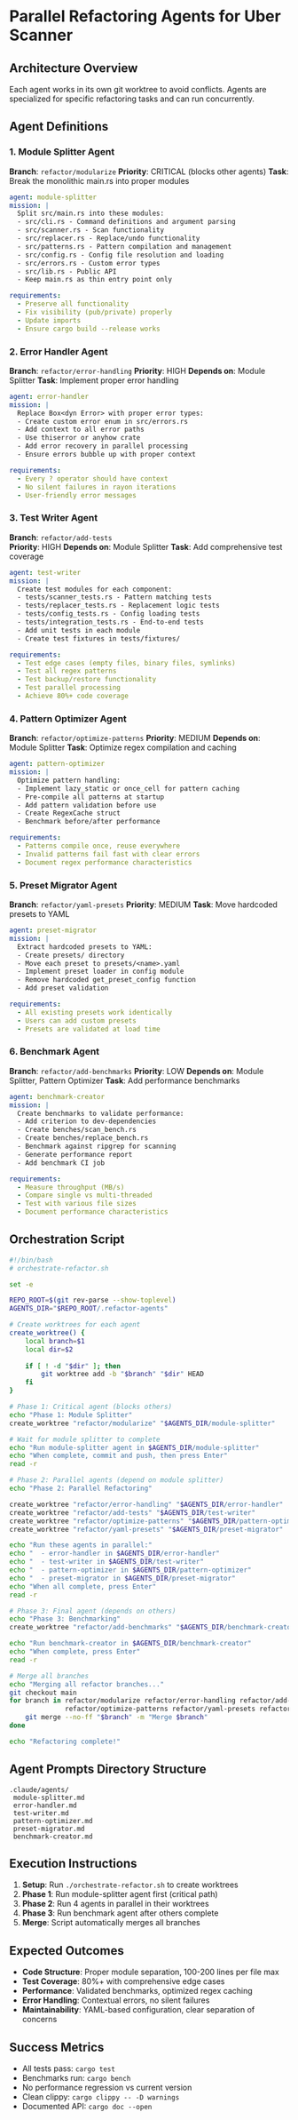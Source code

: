 # Parallel Refactoring Agents for Uber Scanner

## Architecture Overview
Each agent works in its own git worktree to avoid conflicts. Agents are specialized for specific refactoring tasks and can run concurrently.

## Agent Definitions

### 1. Module Splitter Agent
**Branch**: `refactor/modularize`
**Priority**: CRITICAL (blocks other agents)
**Task**: Break the monolithic main.rs into proper modules

```yaml
agent: module-splitter
mission: |
  Split src/main.rs into these modules:
  - src/cli.rs - Command definitions and argument parsing
  - src/scanner.rs - Scan functionality  
  - src/replacer.rs - Replace/undo functionality
  - src/patterns.rs - Pattern compilation and management
  - src/config.rs - Config file resolution and loading
  - src/errors.rs - Custom error types
  - src/lib.rs - Public API
  - Keep main.rs as thin entry point only

requirements:
  - Preserve all functionality
  - Fix visibility (pub/private) properly
  - Update imports
  - Ensure cargo build --release works
```

### 2. Error Handler Agent  
**Branch**: `refactor/error-handling`
**Priority**: HIGH
**Depends on**: Module Splitter
**Task**: Implement proper error handling

```yaml
agent: error-handler
mission: |
  Replace Box<dyn Error> with proper error types:
  - Create custom error enum in src/errors.rs
  - Add context to all error paths
  - Use thiserror or anyhow crate
  - Add error recovery in parallel processing
  - Ensure errors bubble up with proper context

requirements:
  - Every ? operator should have context
  - No silent failures in rayon iterations
  - User-friendly error messages
```

### 3. Test Writer Agent
**Branch**: `refactor/add-tests`  
**Priority**: HIGH
**Depends on**: Module Splitter
**Task**: Add comprehensive test coverage

```yaml
agent: test-writer
mission: |
  Create test modules for each component:
  - tests/scanner_tests.rs - Pattern matching tests
  - tests/replacer_tests.rs - Replacement logic tests
  - tests/config_tests.rs - Config loading tests
  - tests/integration_tests.rs - End-to-end tests
  - Add unit tests in each module
  - Create test fixtures in tests/fixtures/

requirements:
  - Test edge cases (empty files, binary files, symlinks)
  - Test all regex patterns
  - Test backup/restore functionality
  - Test parallel processing
  - Achieve 80%+ code coverage
```

### 4. Pattern Optimizer Agent
**Branch**: `refactor/optimize-patterns`
**Priority**: MEDIUM
**Depends on**: Module Splitter
**Task**: Optimize regex compilation and caching

```yaml
agent: pattern-optimizer
mission: |
  Optimize pattern handling:
  - Implement lazy_static or once_cell for pattern caching
  - Pre-compile all patterns at startup
  - Add pattern validation before use
  - Create RegexCache struct
  - Benchmark before/after performance

requirements:
  - Patterns compile once, reuse everywhere
  - Invalid patterns fail fast with clear errors
  - Document regex performance characteristics
```

### 5. Preset Migrator Agent
**Branch**: `refactor/yaml-presets`
**Priority**: MEDIUM
**Task**: Move hardcoded presets to YAML

```yaml
agent: preset-migrator
mission: |
  Extract hardcoded presets to YAML:
  - Create presets/ directory
  - Move each preset to presets/<name>.yaml
  - Implement preset loader in config module
  - Remove hardcoded get_preset_config function
  - Add preset validation

requirements:
  - All existing presets work identically
  - Users can add custom presets
  - Presets are validated at load time
```

### 6. Benchmark Agent
**Branch**: `refactor/add-benchmarks`
**Priority**: LOW
**Depends on**: Module Splitter, Pattern Optimizer
**Task**: Add performance benchmarks

```yaml
agent: benchmark-creator
mission: |
  Create benchmarks to validate performance:
  - Add criterion to dev-dependencies
  - Create benches/scan_bench.rs
  - Create benches/replace_bench.rs  
  - Benchmark against ripgrep for scanning
  - Generate performance report
  - Add benchmark CI job

requirements:
  - Measure throughput (MB/s)
  - Compare single vs multi-threaded
  - Test with various file sizes
  - Document performance characteristics
```

## Orchestration Script

```bash
#!/bin/bash
# orchestrate-refactor.sh

set -e

REPO_ROOT=$(git rev-parse --show-toplevel)
AGENTS_DIR="$REPO_ROOT/.refactor-agents"

# Create worktrees for each agent
create_worktree() {
    local branch=$1
    local dir=$2
    
    if [ ! -d "$dir" ]; then
        git worktree add -b "$branch" "$dir" HEAD
    fi
}

# Phase 1: Critical agent (blocks others)
echo "Phase 1: Module Splitter"
create_worktree "refactor/modularize" "$AGENTS_DIR/module-splitter"

# Wait for module splitter to complete
echo "Run module-splitter agent in $AGENTS_DIR/module-splitter"
echo "When complete, commit and push, then press Enter"
read -r

# Phase 2: Parallel agents (depend on module splitter)
echo "Phase 2: Parallel Refactoring"

create_worktree "refactor/error-handling" "$AGENTS_DIR/error-handler"
create_worktree "refactor/add-tests" "$AGENTS_DIR/test-writer"  
create_worktree "refactor/optimize-patterns" "$AGENTS_DIR/pattern-optimizer"
create_worktree "refactor/yaml-presets" "$AGENTS_DIR/preset-migrator"

echo "Run these agents in parallel:"
echo "  - error-handler in $AGENTS_DIR/error-handler"
echo "  - test-writer in $AGENTS_DIR/test-writer"
echo "  - pattern-optimizer in $AGENTS_DIR/pattern-optimizer"
echo "  - preset-migrator in $AGENTS_DIR/preset-migrator"
echo "When all complete, press Enter"
read -r

# Phase 3: Final agent (depends on others)
echo "Phase 3: Benchmarking"
create_worktree "refactor/add-benchmarks" "$AGENTS_DIR/benchmark-creator"

echo "Run benchmark-creator in $AGENTS_DIR/benchmark-creator"
echo "When complete, press Enter"
read -r

# Merge all branches
echo "Merging all refactor branches..."
git checkout main
for branch in refactor/modularize refactor/error-handling refactor/add-tests \
              refactor/optimize-patterns refactor/yaml-presets refactor/add-benchmarks; do
    git merge --no-ff "$branch" -m "Merge $branch"
done

echo "Refactoring complete!"
```

## Agent Prompts Directory Structure

```
.claude/agents/
 module-splitter.md
 error-handler.md
 test-writer.md
 pattern-optimizer.md
 preset-migrator.md
 benchmark-creator.md
```

## Execution Instructions

1. **Setup**: Run `./orchestrate-refactor.sh` to create worktrees
2. **Phase 1**: Run module-splitter agent first (critical path)
3. **Phase 2**: Run 4 agents in parallel in their worktrees
4. **Phase 3**: Run benchmark agent after others complete
5. **Merge**: Script automatically merges all branches

## Expected Outcomes

- **Code Structure**: Proper module separation, 100-200 lines per file max
- **Test Coverage**: 80%+ with comprehensive edge cases
- **Performance**: Validated benchmarks, optimized regex caching
- **Error Handling**: Contextual errors, no silent failures
- **Maintainability**: YAML-based configuration, clear separation of concerns

## Success Metrics

- All tests pass: `cargo test`
- Benchmarks run: `cargo bench`
- No performance regression vs current version
- Clean clippy: `cargo clippy -- -D warnings`
- Documented API: `cargo doc --open`